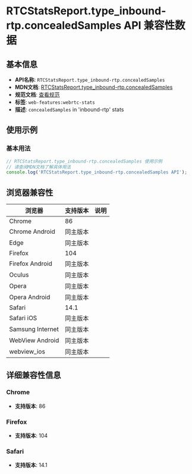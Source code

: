 # RTCStatsReport.type_inbound-rtp.concealedSamples API 兼容性数据

## 基本信息

- **API名称**: `RTCStatsReport.type_inbound-rtp.concealedSamples`
- **MDN文档**: [RTCStatsReport.type_inbound-rtp.concealedSamples](https://developer.mozilla.org/docs/Web/API/RTCInboundRtpStreamStats/concealedSamples)
- **规范文档**: [查看规范](https://w3c.github.io/webrtc-stats/#dom-rtcinboundrtpstreamstats-concealedsamples)
- **标签**: `web-features:webrtc-stats`
- **描述**: `concealedSamples` in 'inbound-rtp' stats

## 使用示例

### 基本用法

```javascript
// RTCStatsReport.type_inbound-rtp.concealedSamples 使用示例
// 请查阅MDN文档了解具体用法
console.log('RTCStatsReport.type_inbound-rtp.concealedSamples API');
```

## 浏览器兼容性

| 浏览器 | 支持版本 | 说明 |
|--------|----------|------|
| Chrome | 86 |  |
| Chrome Android | 同主版本 |  |
| Edge | 同主版本 |  |
| Firefox | 104 |  |
| Firefox Android | 同主版本 |  |
| Oculus | 同主版本 |  |
| Opera | 同主版本 |  |
| Opera Android | 同主版本 |  |
| Safari | 14.1 |  |
| Safari iOS | 同主版本 |  |
| Samsung Internet | 同主版本 |  |
| WebView Android | 同主版本 |  |
| webview_ios | 同主版本 |  |

## 详细兼容性信息

### Chrome

- **支持版本**: 86

### Firefox

- **支持版本**: 104

### Safari

- **支持版本**: 14.1

